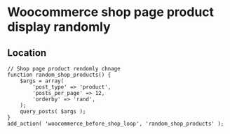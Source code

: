 # Woocommerce shop page product display randomly
## Location
```
// Shop page product rendomly chnage
function random_shop_products() {
    $args = array(
        'post_type' => 'product',
        'posts_per_page' => 12,
        'orderby' => 'rand',
    );
    query_posts( $args );
}
add_action( 'woocommerce_before_shop_loop', 'random_shop_products' );
```
